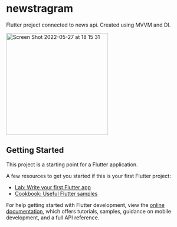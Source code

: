 # newstragram

Flutter project connected to news api. 
Created using MVVM and DI. 

<img width="276" alt="Screen Shot 2022-05-27 at 18 15 31" src="https://user-images.githubusercontent.com/76512208/170670235-d54b7702-7478-4326-a759-4d18da403870.png">


## Getting Started

This project is a starting point for a Flutter application.

A few resources to get you started if this is your first Flutter project:

- [Lab: Write your first Flutter app](https://docs.flutter.dev/get-started/codelab)
- [Cookbook: Useful Flutter samples](https://docs.flutter.dev/cookbook)

For help getting started with Flutter development, view the
[online documentation](https://docs.flutter.dev/), which offers tutorials,
samples, guidance on mobile development, and a full API reference.
